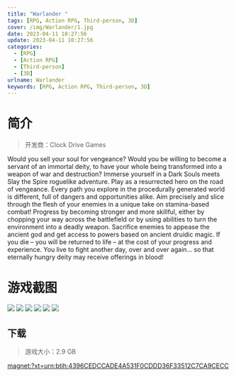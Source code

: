 ```yaml
---
title: "Warlander "
tags: [RPG, Action RPG, Third-person, 3D]
cover: /img/Warlander/1.jpg
date: 2023-04-11 10:27:56
update: 2023-04-11 10:27:56
categories: 
  - [RPG]
  - [Action RPG]
  - [Third-person]
  - [3D]
urlname: Warlander
keywords: [RPG, Action RPG, Third-person, 3D]
---
```

# 简介

> 开发商：Clock Drive Games

Would you sell your soul for vengeance? Would you be willing to become a servant of an immortal deity, to have your whole being transformed into a weapon of war and destruction?
Immerse yourself in a Dark Souls meets Slay the Spire roguelike adventure. Play as a resurrected hero on the road of vengeance. Every path you explore in the procedurally generated world is different, full of dangers and opportunities alike. Aim precisely and slice through the flesh of your enemies in a unique take on stamina-based combat! Progress by becoming stronger and more skillful, either by chopping your way across the battlefield or by using abilities to turn the environment into a deadly weapon. Sacrifice enemies to appease the ancient god and get access to powers based on ancient druidic magic. If you die – you will be returned to life – at the cost of your progress and experience.
You live to fight another day, over and over again… so that eternally hungry deity may receive offerings in blood!

# 游戏截图

![](/img/Warlander/2.jpg)
![](/img/Warlander/3.jpg)
![](/img/Warlander/4.jpg)
![](/img/Warlander/5.jpg)
![](/img/Warlander/6.jpg)
![](/img/Warlander/7.jpg)


## 下载

> 游戏大小：2.9 GB

[magnet:?xt=urn:btih:4396CEDCCADE4A531F0CDDD36F33512C7CA9CECC](magnet:?xt=urn:btih:4396CEDCCADE4A531F0CDDD36F33512C7CA9CECC)